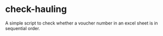 # check-hauling
A simple script to check whether a voucher number in an excel sheet is in sequential order.
